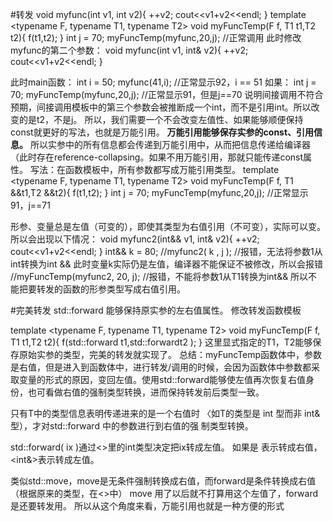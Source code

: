#转发
void myfunc(int v1, int v2){
	++v2;
	cout<<v1+v2<<endl;
}
template <typename F, typename T1, typename T2>
void myFuncTemp(F f, T1 t1,T2 t2){
	f(t1,t2);
}
	int j = 70;
	myFuncTemp(myfunc,20,j);      //正常调用
此时修改myfunc的第二个参数：
void myfunc(int v1, int& v2){
	++v2;
	cout<<v1+v2<<endl;
}

此时main函数：
	int i = 50;
	myfunc(41,i); //正常显示92，i == 51
如果：
	int j = 70;
	myFuncTemp(myfunc,20,j); //正常显示91，但是j\==70
说明间接调用不符合预期，间接调用模板中的第三个参数会被推断成一个int，而不是引用int。所以改变的是t2，不是j。
所以，我们需要一个不会改变左值性、如果能够顺便保持const就更好的写法，也就是万能引用。
**万能引用能够保存实参的const、引用信息。**
所以实参中的所有信息都会传递到万能引用中，从而把信息传递给编译器（此时存在reference-collapsing。如果不用万能引用，那就只能传递const属性。
写法：在函数模板中，所有参数都写成万能引用类型。
template <typename F, typename T1, typename T2>
void myFuncTemp(F f, T1 &&t1,T2 &&t2){
	f(t1,t2);
}
	int j = 70;
	myFuncTemp(myfunc,20,j); //正常显示91，j\==71

形参、变量总是左值（可变的），即使其类型为右值引用（不可变），实际可以变。
所以会出现以下情况：
void myfunc2(int&& v1, int& v2){
	++v2;
	cout<<v1+v2<<endl;
}
	int&& k = 80;
	//myfunc2( k , j );           //报错，无法将参数1从int转换为int &&
此时变量k实际仍是左值，编译器不能保证不被修改，所以会报错
	//myFuncTemp(myfunc2, 20, j); //报错，不能将参数1从T1转换为int&&
所以不能把要转发的函数的形参类型写成右值引用。

#完美转发
std::forward
能够保持原实参的左右值属性。
修改转发函数模板

template <typename F, typename T1, typename T2>
void myFuncTemp(F f, T1 t1,T2 t2){
	f(std::forward<T1> t1,std::forward<T2>t2 );
}
这里显式指定的T1，T2能够保存原始实参的类型，完美的转发就实现了。
总结：myFuncTemp函数体中，参数是右值，但是进入到函数体中，进行转发/调用的时候，会因为函数体中参数都采取变量的形式的原因，变回左值。使用std::forward能够使左值再次恢复右值身份，也可看做右值的强制类型转换，进而保持转发前后类型一致。

只有T中的类型信息表明传递进来的是一个右值时 〈如T的类型是 int 型而非 int&型），才对std::forward 中的参数进行到右值的强
制类型转换。

std::forward<int>( ix )通过<>里的int类型决定把ix转成左值。
如果是<int> 表示转成右值，<int&>表示转成左值。

类似std::move，move是无条件强制转换成右值，而forward是条件转换成右值（根据原来的类型，在<>中）
move 用了以后就不打算用这个左值了，forward是还要转发用。
所以从这个角度来看，万能引用也就是一种方便的形式